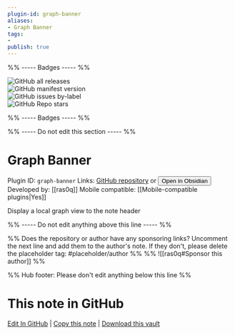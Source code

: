 ```yaml
---
plugin-id: graph-banner
aliases:
- Graph Banner
tags: 
- 
publish: true
---
```


%% ----- Badges ----- %%

![GitHub all releases](https://img.shields.io/github/downloads/ras0q/obsidian-graph-banner/total?color=573E7A&logo=github&style=for-the-badge)   
![GitHub manifest version](https://img.shields.io/github/manifest-json/v/ras0q/obsidian-graph-banner?color=573E7A&logo=github&style=for-the-badge)   
![GitHub issues by-label](https://img.shields.io/github/issues/ras0q/obsidian-graph-banner/help%20wanted?color=573E7A&logo=github&style=for-the-badge)   
![GitHub Repo stars](https://img.shields.io/github/stars/ras0q/obsidian-graph-banner?color=573E7A&logo=github&style=for-the-badge)

%% ----- Badges ----- %%

%% ----- Do not edit this section ----- %%

# Graph Banner

Plugin ID: `graph-banner`
Links: [GitHub repository](https://github.com/ras0q/obsidian-graph-banner) or [<button id=HH>Open in Obsidian</button>](obsidian://show-plugin?id=graph-banner)
Developed by: [[ras0q]]
Mobile compatible: [[Mobile-compatible plugins|Yes]]

Display a local graph view to the note header

%% ----- Do not edit anything above this line ----- %% 

%% Does the repository or author have any sponsoring links? Uncomment the next line and add them to the author's note. If they don't, please delete the placeholder tag: #placeholder/author %%
%% ![[ras0q#Sponsor this author]] %%

%% Hub footer: Please don't edit anything below this line %%

# This note in GitHub

<span class="git-footer">[Edit In GitHub](https://github.dev/obsidian-community/obsidian-hub/blob/main/02%20-%20Community%20Expansions/02.05%20All%20Community%20Expansions/Plugins/graph-banner.md "git-hub-edit-note") | [Copy this note](https://raw.githubusercontent.com/obsidian-community/obsidian-hub/main/02%20-%20Community%20Expansions/02.05%20All%20Community%20Expansions/Plugins/graph-banner.md "git-hub-copy-note") | [Download this vault](https://github.com/obsidian-community/obsidian-hub/archive/refs/heads/main.zip "git-hub-download-vault") </span>
